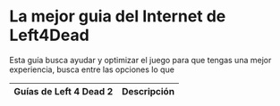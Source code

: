 # La mejor guia del Internet de Left4Dead 

Esta guía busca ayudar y optimizar el juego para que tengas una mejor experiencia, busca entre las opciones lo que 

| **Guías de Left 4 Dead 2**      | **Descripción**     |
|-----------------------------|---------------------|
